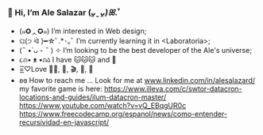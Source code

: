 ###  👋 Hi, I’m Ale Salazar  (*ᴗ͈ˬᴗ͈)ꕤ*.ﾟ

- (๑✪ᆺ✪๑) I’m interested in Web design;
- ଘ(੭ ᐛ )━☆ﾟ.*･｡ﾟ I’m currently learning it in \<Laboratoria>;
- (˵ •̀ ᴗ - ˵ ) ✧ I’m looking to be the best developer of the Ale's universe;
- ૮⍝• ᴥ •⍝ა I have :cat::cat::cat: and :dog:
- =͟͟͞♡Love 👩‍💻, :musical_score:, :clapper:, :book:, 🧶
- ʚɞ How to reach me ... Look for me at www.linkedin.com/in/alesalazard/
my favorite game is here: https://www.illeva.com/c/swtor-datacron-locations-and-guides/ilum-datacron-master/
https://www.youtube.com/watch?v=vQ_EBqgUR0c
https://www.freecodecamp.org/espanol/news/como-entender-recursividad-en-javascript/

